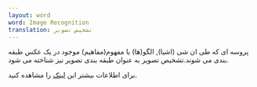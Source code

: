 ```yaml
---
layout: word
word: Image Recognition
translation: تشخیص تصویر
---
```


پروسه ای که طی ان شی (اشیا), الگو(ها) یا مفهوم(مفاهیم) موجود در یک عکس طبقه بندی می شوند.تشخیص تصویر به عنوان طبقه بندی تصویر نیز شناخته می شود.

برای اطلاعات بیشتر این [لینک](https://developers.google.com/machine-learning/practica/image-classification) را مشاهده کنید.

